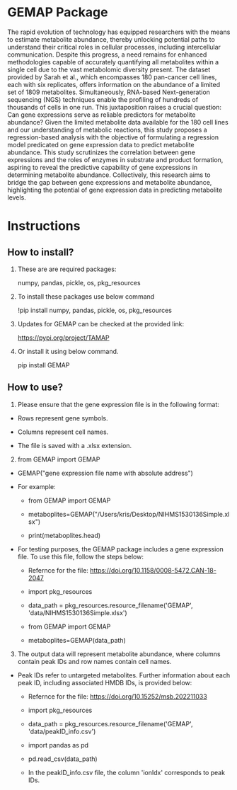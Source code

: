 # GEMAP Package

The rapid evolution of technology has equipped researchers with the means to estimate metabolite abundance, thereby unlocking potential paths to understand their critical roles in cellular processes, including intercellular communication. Despite this progress, a need remains for enhanced methodologies capable of accurately quantifying all metabolites within a single cell due to the vast metabolomic diversity present. The dataset provided by Sarah et al., which encompasses 180 pan-cancer cell lines, each with six replicates, offers information on the abundance of a limited set of 1809 metabolites. Simultaneously, RNA-based Next-generation sequencing (NGS) techniques enable the profiling of hundreds of thousands of cells in one run. This juxtaposition raises a crucial question: Can gene expressions serve as reliable predictors for metabolite abundance? Given the limited metabolite data available for the 180 cell lines and our understanding of metabolic reactions, this study proposes a regression-based analysis with the objective of formulating a regression model predicated on gene expression data to predict metabolite abundance. This study scrutinizes the correlation between gene expressions and the roles of enzymes in substrate and product formation, aspiring to reveal the predictive capability of gene expressions in determining metabolite abundance. Collectively, this research aims to bridge the gap between gene expressions and metabolite abundance, highlighting the potential of gene expression data in predicting metabolite levels.

# Instructions

## How to install?
1. These are are required packages: 
   
	numpy, pandas, pickle, os, pkg_resources

2. To install these packages use below command
   	
	!pip install numpy, pandas, pickle, os, pkg_resources

3. Updates for GEMAP can be checked at the provided link:
   	
	https://pypi.org/project/TAMAP

4. Or install it using below command.
   	
	pip install GEMAP

## How to use?
1. Please ensure that the gene expression file is in the following format: 
  
  - Rows represent gene symbols.
  
  - Columns represent cell names.
  
  - The file is saved with a .xlsx extension.

2. from GEMAP import GEMAP
   
  - GEMAP("gene expression file name with absolute address") 
   
  - For example: 

    - from GEMAP import GEMAP
   
    - metaboplites=GEMAP("/Users/kris/Desktop/NIHMS1530136Simple.xlsx")
   
    - print(metaboplites.head)
   
  - For testing purposes, the GEMAP package includes a gene expression file. To use this file, follow the steps below:
   
    - Refernce for the file: https://doi.org/10.1158/0008-5472.CAN-18-2047
    
    - import pkg_resources
  
    - data_path = pkg_resources.resource_filename('GEMAP', 'data/NIHMS1530136Simple.xlsx')
    
    - from GEMAP import GEMAP

    - metaboplites=GEMAP(data_path)

3. The output data will represent metabolite abundance, where columns contain peak IDs and row names contain cell names.

  - Peak IDs refer to untargeted metabolites. Further information about each peak ID, including associated HMDB IDs, is provided below:
  
    - Refernce for the file: https://doi.org/10.15252/msb.202211033
  
    - import pkg_resources
  
    - data_path = pkg_resources.resource_filename('GEMAP', 'data/peakID_info.csv')
    
    - import pandas as pd
    
    - pd.read_csv(data_path)
    
    - In the peakID_info.csv file, the column 'ionIdx' corresponds to peak IDs.

